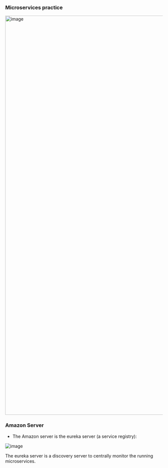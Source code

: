 ### Microservices practice
<img width="1272" alt="image" src="https://github.com/TomSpencerLondon/LeetCode/assets/27693622/ff13a9ce-f8f3-4e18-b0a3-42e5d8749cbc">

### Amazon Server
- The Amazon server is the eureka server (a service registry):

![image](https://github.com/TomSpencerLondon/Microservices-DesignPatterns/assets/27693622/50c17a9b-dbc8-4f54-8503-744c079170fe)

The eureka server is a discovery server to centrally monitor the running microservices.
